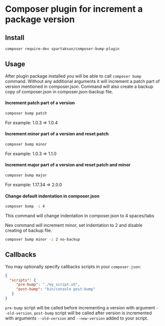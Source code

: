 # Composer plugin for increment a package version

## Install
```bash
composer require-dev spartaksun/composer-bump-plugin
```

## Usage
After plugin package installed you will be able to call `composer bump` command.
Without any additional arguments it will increment a patch part of version mentioned in composer.json.
Command will also create a backup copy of composer.json in composer.json-backup file.

#### Increment patch part of a version

 ```bash
composer bump patch
```
For example: 1.0.3 => 1.0.4



#### Increment minor part of a version and reset patch

 ```bash
composer bump minor
```
For example: 1.0.3 => 1.1.0



#### Increment major part of a version and reset patch and minor

 ```bash
composer bump major
```
For example: 1.17.34 => 2.0.0


#### Change default indentation in composer.json
```bash
composer bump -i 4
```
This command will change indentation in composer.json to 4 spaces/tabs


Nex command will increment minor, set indentation to 2 and disable creating of backup file.
```bash
composer bump minor -i 2 no-backup
```

## Callbacks
You may optionally specify callbacks scripts in your `composer.json`:
```json
{
  "scripts": {
     "pre-bump": "./my_script.sh",
     "post-bump": "bin/console post:bump"
   }
}
```
`pre-bump` script will be called before incrementing a version with argument `--old-version`. 
`post-bump` script will be called after version is incremented with arguments `--old-version` and `--new-version` added to your script. 
